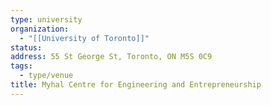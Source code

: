 ```yaml
---
type: university
organization:
  - "[[University of Toronto]]"
status:
address: 55 St George St, Toronto, ON M5S 0C9
tags:
  - type/venue
title: Myhal Centre for Engineering and Entrepreneurship
---
```

